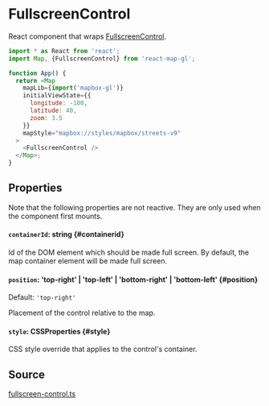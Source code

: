 # FullscreenControl

React component that wraps [FullscreenControl](https://docs.mapbox.com/mapbox-gl-js/api/markers/#fullscreencontrol).

```js
import * as React from 'react';
import Map, {FullscreenControl} from 'react-map-gl';

function App() {
  return <Map
    mapLib={import('mapbox-gl')}
    initialViewState={{
      longitude: -100,
      latitude: 40,
      zoom: 3.5
    }}
    mapStyle="mapbox://styles/mapbox/streets-v9"
  >
    <FullscreenControl />
  </Map>;
}
```

## Properties

Note that the following properties are not reactive. They are only used when the component first mounts.

#### `containerId`: string {#containerid}

Id of the DOM element which should be made full screen. By default, the map container element will be made full screen.
  
#### `position`: 'top-right' | 'top-left' | 'bottom-right' | 'bottom-left' {#position}

Default: `'top-right'`

Placement of the control relative to the map.

#### `style`: CSSProperties {#style}

CSS style override that applies to the control's container.

## Source

[fullscreen-control.ts](https://github.com/visgl/react-map-gl/tree/7.0-release/src/components/fullscreen-control.ts)
